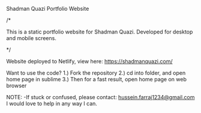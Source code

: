 Shadman Quazi Portfolio Website

/*

This is a static portfolio website for Shadman Quazi. 
Developed for desktop and mobile screens.  

*/

Website deployed to Netlify, view here: https://shadmanquazi.com/

Want to use the code?
1.) Fork the repository
2.) cd into folder, and open home page in sublime
3.) Then for a fast result, open home page on web browser

NOTE:
-If stuck or confused, please contact: hussein.farraj1234@gmail.com
I would love to help in any way I can.
